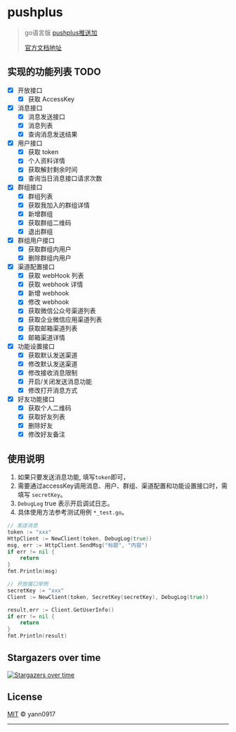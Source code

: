# pushplus

> go语言版 [pushplus推送加](https://www.pushplus.plus) 
> 
> [官方文档地址](http://www.pushplus.plus/doc/#%E5%BC%95%E8%A8%80)

## 实现的功能列表 TODO

* [x] 开放接口
  * [x] 获取 AccessKey
* [x] 消息接口
  * [x] 消息发送接口
  * [x] 消息列表
  * [x] 查询消息发送结果
* [x] 用户接口
  * [x] 获取 token
  * [x] 个人资料详情
  * [x] 获取解封剩余时间
  * [x] 查询当日消息接口请求次数
* [x] 群组接口
  * [x] 群组列表
  * [x] 获取我加入的群组详情
  * [x] 新增群组
  * [x] 获取群组二维码
  * [x] 退出群组
* [x] 群组用户接口
  * [x] 获取群组内用户
  * [x] 删除群组内用户
* [x] 渠道配置接口
  * [x] 获取 webHook 列表
  * [x] 获取 webhook 详情
  * [x] 新增 webhook
  * [x] 修改 webhook
  * [x] 获取微信公众号渠道列表
  * [x] 获取企业微信应用渠道列表
  * [x] 获取邮箱渠道列表
  * [x] 邮箱渠道详情
* [x] 功能设置接口
  * [x] 获取默认发送渠道
  * [x] 修改默认发送渠道
  * [x] 修改接收消息限制
  * [x] 开启/关闭发送消息功能
  * [x] 修改打开消息方式
* [x] 好友功能接口
  * [x] 获取个人二维码
  * [x] 获取好友列表
  * [x] 删除好友
  * [x] 修改好友备注

## 使用说明

1. 如果只要发送消息功能, 填写`token`即可，
2. 需要通过accessKey调用消息、用户、群组、渠道配置和功能设置接口时，需填写 `secretKey`。
3. `DebugLog` true 表示开启调试日志。
4. 具体使用方法参考测试用例  `*_test.go`。

```go
// 发送消息
token := "xxx"
HttpClient := NewClient(token, DebugLog(true))
msg, err := HttpClient.SendMsg("标题", "内容")
if err != nil {
    return
}
fmt.Println(msg)

// 开放接口举例
secretKey := "xxx"
Client := NewClient(token, SecretKey(secretKey), DebugLog(true))

result,err := Client.GetUserInfo()
if err != nil {
    return
}
fmt.Println(result)
```

## Stargazers over time

[![Stargazers over time](https://starchart.cc/yann0917/pushplus.svg)](https://starchart.cc/yann0917/pushplus)

## License

[MIT](./LICENSE) © yann0917

---
